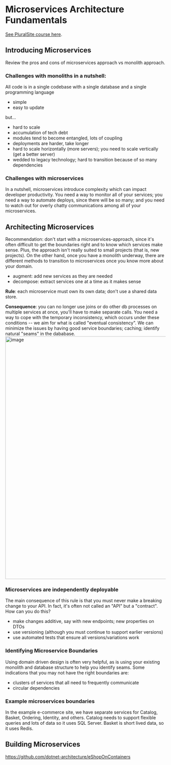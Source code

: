 # Microservices Architecture Fundamentals

[See PluralSite course here](https://app.pluralsight.com/library/courses/microservices-fundamentals/table-of-contents).

## Introducing Microservices
Review the pros and cons of microservices approach vs monolith approach.

### Challenges with monoliths in a nutshell:

All code is in a single codebase with a single database and a single programming language
- simple
- easy to update

but...
- hard to scale
- accumulation of tech debt
- modules tend to become entangled, lots of coupling
- deployments are harder, take longer
- hard to scale horizontally (more servers); you need to scale vertically (get a better server)
- wedded to legacy technology; hard to transition because of so many dependencies

### Challenges with microservices
In a nutshell, microservices introduce complexity which can impact developer productivity. You need a way to monitor all of your services; you need a way to automate deploys, since there will be so many; and you need to watch out for overly chatty communications among all of your microservices.

## Architecting Microservices
Recommendation: don't start with a microservices-approach, since it's often difficult to get the boundaries right and to know which services make sense. Plus, the approach isn't really suited to small projects (that is, new projects). On the other hand, once you have a monolith underway, there are different methods to transition to microservices once you know more about your domain.
- augment: add new services as they are needed
- decompose: extract services one at a time as it makes sense

**Rule**: each microservice must own its own data; don't use a shared data store. 

**Consequence**: you can no longer use joins or do other db processes on multiple services at once, you'll have to make separate calls. You need a way to cope with the temporary inconsistency, which occurs under these conditions -- we aim for what is called "eventual consistency". We can minimize the issues by having good service boundaries; caching; identify natural "seams" in the dababase.
<img width="763" alt="image" src="https://user-images.githubusercontent.com/2437758/180239153-843f8cfb-1f8c-4bf6-9191-c1a828667ba1.png">

### Microservices are independently deployable
The main consequence of this rule is that you must never make a breaking change to your API. In fact, it's often not called an "API" but a "contract". How can you do this?

- make changes additive, say with new endpoints; new properties on DTOs
- use versioning (although you must continue to support earlier versions)
- use automated tests that ensure all versions/variations work

### Identifying Microservice Boundaries
Using domain driven design is often very helpful, as is using your existing monolith and database structure to help you identify seams. Some indications that you may not have the right boundaries are:
- clusters of services that all need to frequently communicate
- circular dependencies

### Example microservices boundaries
In the example e-commerce site, we have separate services for Catalog, Basket, Ordering, Identity, and others. Catalog needs to support flexible queries and lots of data so it uses SQL Server. Basket is short lived data, so it uses Redis. 

## Building Microservices

https://github.com/dotnet-architecture/eShopOnContainers
